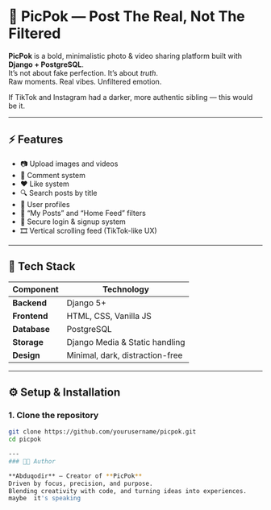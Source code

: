 # 📸 PicPok — Post The Real, Not The Filtered

**PicPok** is a bold, minimalistic photo & video sharing platform built with **Django + PostgreSQL**.  
It’s not about fake perfection. It’s about *truth*.  
Raw moments. Real vibes. Unfiltered emotion.  

If TikTok and Instagram had a darker, more authentic sibling — this would be it.

---

## ⚡ Features

- 📷 Upload images and videos  
- 💬 Comment system  
- ❤️ Like system  
- 🔍 Search posts by title  
- 👤 User profiles  
- 🧠 “My Posts” and “Home Feed” filters  
- 🔐 Secure login & signup system  
- 🎞️ Vertical scrolling feed (TikTok-like UX)

---

## 🧱 Tech Stack

| Component | Technology |
|------------|-------------|
| **Backend** | Django 5+ |
| **Frontend** | HTML, CSS, Vanilla JS |
| **Database** | PostgreSQL |
| **Storage** | Django Media & Static handling |
| **Design** | Minimal, dark, distraction-free |

---

## ⚙️ Setup & Installation

### 1. Clone the repository
```bash
git clone https://github.com/yourusername/picpok.git
cd picpok

---
### 🧑‍💻 Author

**Abduqodir** — Creator of **PicPok**  
Driven by focus, precision, and purpose.  
Blending creativity with code, and turning ideas into experiences.
maybe  it's speaking

